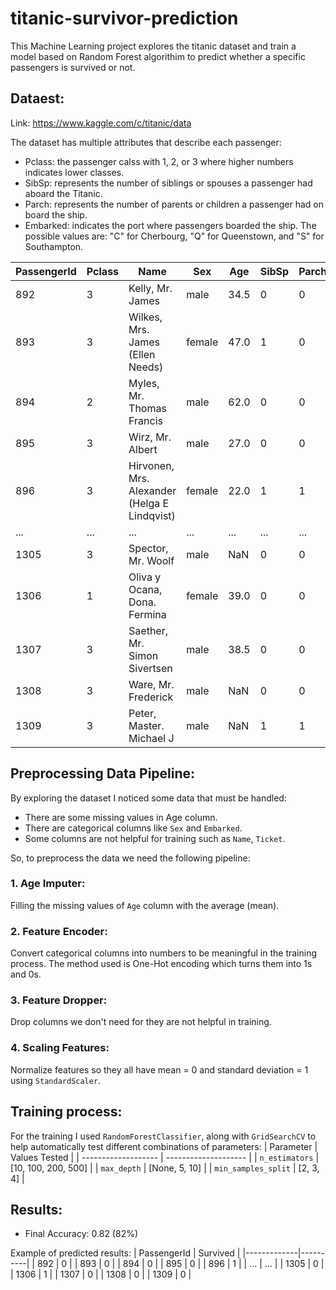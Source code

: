 # titanic-survivor-prediction
This Machine Learning project explores the titanic dataset and train a model based on Random Forest algorithim to predict whether a specific passengers is survived or not.

## Dataest:
Link: https://www.kaggle.com/c/titanic/data

The dataset has multiple attributes that describe each passenger:
- Pclass: the passenger calss with 1, 2, or 3 where higher numbers indicates lower classes.
- SibSp: represents the number of siblings or spouses a passenger had aboard the Titanic.
- Parch: represents the number of parents or children a passenger had on board the ship.
- Embarked: indicates the port where passengers boarded the ship. The possible values are: "C" for Cherbourg, "Q" for Queenstown, and "S" for Southampton.

| PassengerId | Pclass | Name                                             | Sex    | Age  | SibSp | Parch | Ticket              | Fare     | Cabin | Embarked |
|-------------|--------|--------------------------------------------------|--------|------|-------|-------|---------------------|----------|-------|----------|
| 892         | 3      | Kelly, Mr. James                                 | male   | 34.5 | 0     | 0     | 330911              | 7.8292   | NaN   | Q        |
| 893         | 3      | Wilkes, Mrs. James (Ellen Needs)                 | female | 47.0 | 1     | 0     | 363272              | 7.0000   | NaN   | S        |
| 894         | 2      | Myles, Mr. Thomas Francis                        | male   | 62.0 | 0     | 0     | 240276              | 9.6875   | NaN   | Q        |
| 895         | 3      | Wirz, Mr. Albert                                 | male   | 27.0 | 0     | 0     | 315154              | 8.6625   | NaN   | S        |
| 896         | 3      | Hirvonen, Mrs. Alexander (Helga E Lindqvist)     | female | 22.0 | 1     | 1     | 3101298             | 12.2875  | NaN   | S        |
| ...         | ...    | ...                                              | ...    | ...  | ...   | ...   | ...                 | ...      | ...   | ...      |
| 1305        | 3      | Spector, Mr. Woolf                               | male   | NaN  | 0     | 0     | A.5. 3236           | 8.0500   | NaN   | S        |
| 1306        | 1      | Oliva y Ocana, Dona. Fermina                      | female | 39.0 | 0     | 0     | PC 17758            | 108.9000 | C105  | C        |
| 1307        | 3      | Saether, Mr. Simon Sivertsen                     | male   | 38.5 | 0     | 0     | SOTON/O.Q. 3101262  | 7.2500   | NaN   | S        |
| 1308        | 3      | Ware, Mr. Frederick                              | male   | NaN  | 0     | 0     | 359309              | 8.0500   | NaN   | S        |
| 1309        | 3      | Peter, Master. Michael J                         | male   | NaN  | 1     | 1     | 2668                | 22.3583  | NaN   | C        |



## Preprocessing Data Pipeline:
By exploring the dataset I noticed some data that must be handled:
- There are some missing values in Age column.
- There are categorical columns like `Sex` and `Embarked`.
- Some columns are not helpful for training such as `Name`, `Ticket`.

So, to preprocess the data we need the following pipeline:

### 1. Age Imputer:
Filling the missing values of `Age` column with the average (mean).

### 2. Feature Encoder:
Convert categorical columns into numbers to be meaningful in the training process. The method used is One-Hot encoding which turns them into 1s and 0s.

### 3. Feature Dropper:
Drop columns we don't need for they are not helpful in training.

### 4. Scaling Features:
Normalize features so they all have mean = 0 and standard deviation = 1 using `StandardScaler`.


## Training process:
For the training I used `RandomForestClassifier`, along with `GridSearchCV` to help automatically test different combinations of parameters:
| Parameter           | Values Tested        |
| ------------------- | -------------------- |
| `n_estimators`      | \[10, 100, 200, 500] |
| `max_depth`         | \[None, 5, 10]       |
| `min_samples_split` | \[2, 3, 4]           |


## Results:
- Final Accuracy: 0.82 (82%)

Example of predicted results:
| PassengerId | Survived |
|-------------|----------|
| 892         | 0        |
| 893         | 0        |
| 894         | 0        |
| 895         | 0        |
| 896         | 1        |
| ...         | ...      |
| 1305        | 0        |
| 1306        | 1        |
| 1307        | 0        |
| 1308        | 0        |
| 1309        | 0        |
